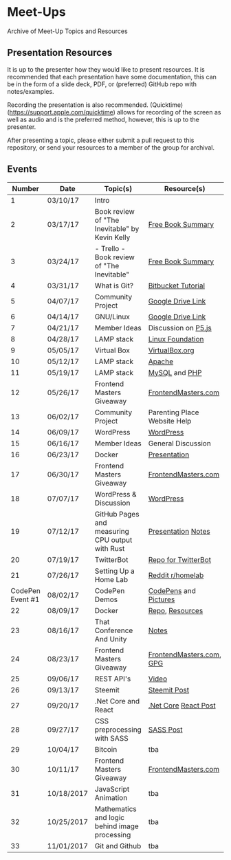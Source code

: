 # Meet-Ups

Archive of Meet-Up Topics and Resources

## Presentation Resources

It is up to the presenter how they would like to present resources. It is recommended that
each presentation have some documentation, this can be in the form of a slide deck, PDF, or 
(preferred) GitHub repo with notes/examples.

Recording the presentation is also recommended. (Quicktime)(https://support.apple.com/quicktime) 
allows for recording of the screen as well as audio and is the preferred method, however, this 
is up to the presenter.

After presenting a topic, please either submit a pull request to this repository, or send your 
resources to a member of the group for archival.

## Events

| Number           | Date     | Topic(s)                                        | Resource(s)                                                                                                                                       |
|------------------|----------|-------------------------------------------------|---------------------------------------------------------------------------------------------------------------------------------------------------|
| 1                | 03/10/17 | Intro                                           |                                                                                                                                                   |
| 2                | 03/17/17 | Book review of "The Inevitable" by Kevin Kelly  | [Free Book Summary](https://www.acast.com/onbooks/book-summary-the-inevitable-by-kevin-kelly)                                                     |
| 3                | 03/24/17 | - Trello - Book review of "The Inevitable"      | [Free Book Summary](https://www.acast.com/onbooks/book-summary-the-inevitable-by-kevin-kelly)                                                     |
| 4                | 03/31/17 | What is Git?                                    | [Bitbucket Tutorial](https://www.atlassian.com/git/tutorials/learn-git-with-bitbucket-cloud)                                                      |
| 5                | 04/07/17 | Community Project                               | [Google Drive Link](https://drive.google.com/drive/folders/0B3ylsEsxGMCLNnBVZHpRTUxxWVE?usp=sharing)                                              |
| 6                | 04/14/17 | GNU/Linux                                       | [Google Drive Link](https://drive.google.com/drive/folders/0B3ylsEsxGMCLNnBVZHpRTUxxWVE?usp=sharing)                                              |
| 7                | 04/21/17 | Member Ideas                                    | Discussion on [P5.js](https://p5js.org/)                                                                                                          |
| 8                | 04/28/17 | LAMP stack                                      | [Linux Foundation](https://www.linuxfoundation.org/)                                                                                              |
| 9                | 05/05/17 | Virtual Box                                     | [VirtualBox.org](https://www.virtualbox.org/)                                                                                                     |
| 10               | 05/12/17 | LAMP stack                                      | [Apache](https://www.apache.org/)                                                                                                                 |
| 11               | 05/19/17 | LAMP stack                                      | [MySQL](https://www.mysql.com/) and [PHP](http://php.net/)                                                                                        |
| 12               | 05/26/17 | Frontend Masters Giveaway                       | [FrontendMasters.com](https://frontendmasters.com/)                                                                                               |
| 13               | 06/02/17 | Community Project                               | Parenting Place Website Help                                                                                                                      |
| 14               | 06/09/17 | WordPress                                       | [WordPress](https://wordpress.org/)                                                                                                               |
| 15               | 06/16/17 | Member Ideas                                    | General Discussion                                                                                                                                |
| 16               | 06/23/17 | Docker                                          | [Presentation](https://prezi.com/view/tAGZ4zpatsQEdpQLkKZj/)                                                                                      |
| 17               | 06/30/17 | Frontend Masters Giveaway                       | [FrontendMasters.com](https://frontendmasters.com/)                                                                                               |
| 18               | 07/07/17 | WordPress & Discussion                          | [WordPress](https://wordpress.org/)                                                                                                               |
| 19               | 07/12/17 | GitHub Pages and measuring CPU output with Rust | [Presentation](https://evanwill.github.io/go-go-ghpages/) [Notes](http://humhub.laxdev.tech/index.php?r=content%2Fperma&id=393)                   |
| 20               | 07/19/17 | TwitterBot                     | [Repo for TwitterBot](https://laxdevtech.github.io/twitterbot/)                                                                                   |
| 21               | 07/26/17 | Setting Up a Home Lab                           | [Reddit r/homelab](https://www.reddit.com/r/homelab/)                                                                                                       |
| CodePen Event #1 | 08/02/17 | CodePen Demos                              | [CodePens](https://codepen.io/collection/XLxGdj/) and [Pictures](https://drive.google.com/drive/folders/0B3ylsEsxGMCLZ1NESjZoTU16aEk?usp=sharing) |
| 22               | 08/09/17 | Docker                                          | [Repo](https://github.com/Fluidbyte/Docker-Tutorial), [Resources](https://github.com/veggiemonk/awesome-docker)                                   |
| 23               | 08/16/17 | That Conference And Unity                       | [Notes](http://humhub.laxdev.tech/index.php?r=content%2Fperma&id=633)                                                                             |
| 24               | 08/23/17 | Frontend Masters Giveaway                       | [FrontendMasters.com](https://frontendmasters.com/), [GPG](https://steemit.com/crypto/@matthewdavid/the-crypto-lifestyle-encrypt-files-with-gpg)  |
| 25               | 09/06/17 | REST API's                                      | [Video](https://www.youtube.com/watch?v=hukhrG1H8oc&feature=youtu.be)                                                                             |
| 26               | 09/13/17 | Steemit                                         | [Steemit Post](https://steemit.com/steemit/@matthewdavid/i-m-giving-a-talk-about-steemit-this-evening)                                            |
| 27               | 09/20/17 | .Net Core and React                             | [.Net Core](https://dotnet.github.io/) [React Post](https://steemit.com/reactjs/@fluidbyte/a-no-bs-dive-into-reactjs)                             |
| 28               | 09/27/17 | CSS preprocessing with SASS                     | [SASS Post](https://steemit.com/webdesign/@harps116/css-superpowers-with-sass)                                                                    |
| 29               | 10/04/17 | Bitcoin                                         | tba                                                                                                                                               |
| 30               | 10/11/17| Frontend Masters Giveaway       |              [FrontendMasters.com](https://frontendmasters.com/)                                                                                                                               |
| 31     | 10/18/2017 | JavaScript Animation                                      | tba             |
| 32     | 10/25/2017 | Mathematics and logic behind image processing             | tba             |
| 33     | 11/01/2017 | Git and Github                                            | tba             |
